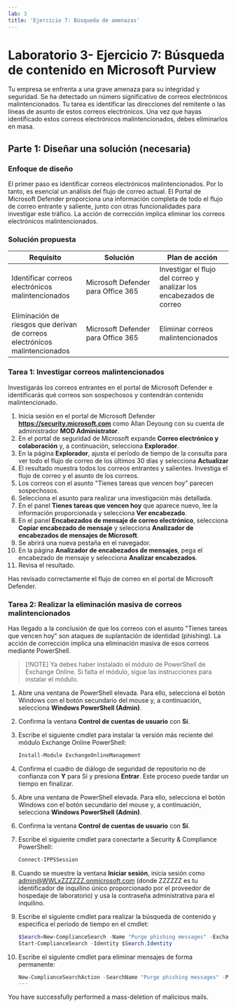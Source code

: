 ```yaml
---
lab: 3
title: 'Ejercicio 7: Búsqueda de amenazas'
---
```



# Laboratorio 3- Ejercicio 7: Búsqueda de contenido en Microsoft Purview

Tu empresa se enfrenta a una grave amenaza para su integridad y seguridad. Se ha detectado un número significativo de correos electrónicos malintencionados. Tu tarea es identificar las direcciones del remitente o las líneas de asunto de estos correos electrónicos. Una vez que hayas identificado estos correos electrónicos malintencionados, debes eliminarlos en masa.

## Parte 1: Diseñar una solución (necesaria)

### Enfoque de diseño

El primer paso es identificar correos electrónicos malintencionados. Por lo tanto, es esencial un análisis del flujo de correo actual. El Portal de Microsoft Defender proporciona una información completa de todo el flujo de correo entrante y saliente, junto con otras funcionalidades para investigar este tráfico. La acción de corrección implica eliminar los correos electrónicos malintencionados. 

### Solución propuesta

|Requisito|Solución|Plan de acción|
|----|----|----|
|Identificar correos electrónicos malintencionados|Microsoft Defender para Office 365|Investigar el flujo del correo y analizar los encabezados de correo|
|Eliminación de riesgos que derivan de correos electrónicos malintencionados|Microsoft Defender para Office 365|Eliminar correos malintencionados|

### Tarea 1: Investigar correos malintencionados

Investigarás los correos entrantes en el portal de Microsoft Defender e identificarás qué correos son sospechosos y contendrán contenido malintencionado.

1. Inicia sesión en el portal de Microsoft Defender **https://security.microsoft.com** como Allan Deyoung con su cuenta de administrador **MOD Administrator**.
1. En el portal de seguridad de Microsoft expande **Correo electrónico y colaboración** y, a continuación, selecciona **Explorador**.
1. En la página **Explorador**, ajusta el período de tiempo de la consulta para ver todo el flujo de correo de los últimos 30 días y selecciona **Actualizar**
1. El resultado muestra todos los correos entrantes y salientes. Investiga el flujo de correo y el asunto de los correos.
1. Los correos con el asunto "Tienes tareas que vencen hoy" parecen sospechosos.
1. Selecciona el asunto para realizar una investigación más detallada.
1. En el panel **Tienes tareas que vencen hoy** que aparece nuevo, lee la información proporcionada y selecciona **Ver encabezado**.
1. En el panel **Encabezados de mensaje de correo electrónico**, selecciona **Copiar encabezado de mensaje** y selecciona **Analizador de encabezados de mensajes de Microsoft**.
1. Se abrirá una nueva pestaña en el navegador.
1. En la página **Analizador de encabezados de mensajes**, pega el encabezado de mensaje y selecciona **Analizar encabezados**.
1. Revisa el resultado.

Has revisado correctamente el flujo de correo en el portal de Microsoft Defender.

### Tarea 2: Realizar la eliminación masiva de correos malintencionados

Has llegado a la conclusión de que los correos con el asunto "Tienes tareas que vencen hoy" son ataques de suplantación de identidad (phishing). La acción de corrección implica una eliminación masiva de esos correos mediante PowerShell.

>[!NOTE] Ya debes haber instalado el módulo de PowerShell de Exchange Online. Si falta el módulo, sigue las instrucciones para instalar el módulo.

1. Abre una ventana de PowerShell elevada. Para ello, selecciona el botón Windows con el botón secundario del mouse y, a continuación, selecciona **Windows PowerShell (Admin)**.
1. Confirma la ventana **Control de cuentas de usuario** con **Sí**.
1. Escribe el siguiente cmdlet para instalar la versión más reciente del módulo Exchange Online PowerShell:

    ```powershell
    Install-Module ExchangeOnlineManagement
    ```
1. Confirma el cuadro de diálogo de seguridad de repositorio no de confianza con **Y** para Sí y presiona **Entrar**.  Este proceso puede tardar un tiempo en finalizar.
1. Abre una ventana de PowerShell elevada. Para ello, selecciona el botón Windows con el botón secundario del mouse y, a continuación, selecciona **Windows PowerShell (Admin)**.
1. Confirma la ventana **Control de cuentas de usuario** con **Sí**.
1. Escribe el siguiente cmdlet para conectarte a Security & Compliance PowerShell:

    ```powershell
    Connect-IPPSSession
    ```

1. Cuando se muestre la ventana **Iniciar sesión**, inicia sesión como admin@WWLxZZZZZZ.onmicrosoft.com (donde ZZZZZZ es tu identificador de inquilino único proporcionado por el proveedor de hospedaje de laboratorio) y usa la contraseña administrativa para el inquilino.
1. Escribe el siguiente cmdlet para realizar la búsqueda de contenido y especifica el período de tiempo en el cmdlet:

    ```powershell
    $Search=New-ComplianceSearch -Name "Purge phishing messages" -ExchangeLocation All -ContentMatchQuery '(Received:mm/dd/yyyy..mm/dd/yyyy) AND (Subject:"You have tasks due today")'
    Start-ComplianceSearch -Identity $Search.Identity
    ```
1. Escribe el siguiente cmdlet para eliminar mensajes de forma permanente:

    ```powershell
    New-ComplianceSearchAction -SearchName "Purge phishing messages" -Purge -PurgeType HardDelete
    ---
You have successfully performed a mass-deletion of malicious mails.